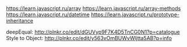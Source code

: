 https://learn.javascript.ru/array 
https://learn.javascript.ru/array-methods 
https://learn.javascript.ru/datetime 
https://learn.javascript.ru/prototype-inheritance


deepEqual: http://plnkr.co/edit/dGUVyp9F7K4D5TnCG0N1?p=catalogue
Style to Object: http://plnkr.co/edit/y563vOmBUWvWljtta5AB?p=info 
